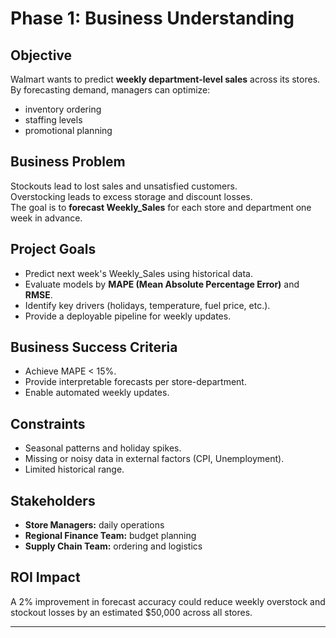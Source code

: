 # Phase 1: Business Understanding

## Objective
Walmart wants to predict **weekly department-level sales** across its stores.  
By forecasting demand, managers can optimize:
- inventory ordering
- staffing levels
- promotional planning

## Business Problem
Stockouts lead to lost sales and unsatisfied customers.  
Overstocking leads to excess storage and discount losses.  
The goal is to **forecast Weekly_Sales** for each store and department one week in advance.

## Project Goals
- Predict next week's Weekly_Sales using historical data.
- Evaluate models by **MAPE (Mean Absolute Percentage Error)** and **RMSE**.
- Identify key drivers (holidays, temperature, fuel price, etc.).
- Provide a deployable pipeline for weekly updates.

## Business Success Criteria
- Achieve MAPE < 15%.
- Provide interpretable forecasts per store-department.
- Enable automated weekly updates.

## Constraints
- Seasonal patterns and holiday spikes.
- Missing or noisy data in external factors (CPI, Unemployment).
- Limited historical range.

## Stakeholders
- **Store Managers:** daily operations
- **Regional Finance Team:** budget planning
- **Supply Chain Team:** ordering and logistics

## ROI Impact
A 2% improvement in forecast accuracy could reduce weekly overstock and stockout losses by an estimated \$50,000 across all stores.

---
